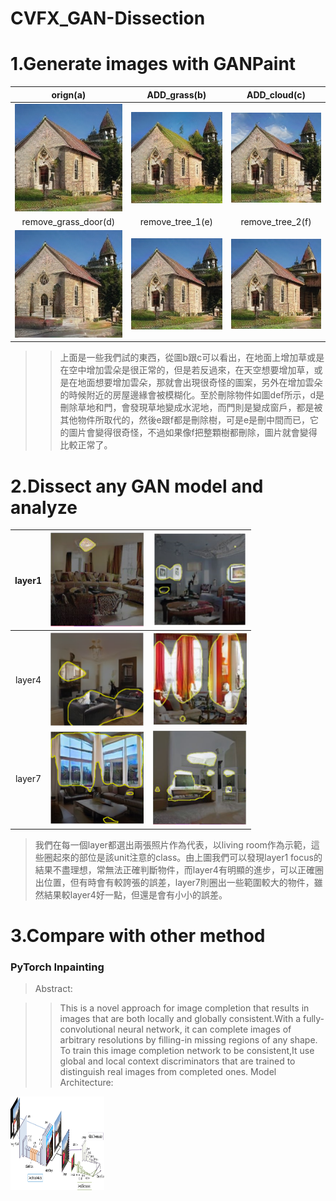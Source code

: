# CVFX_GAN-Dissection
  # 1.Generate images with GANPaint
  
  | orign(a)        | ADD_grass(b)          | ADD_cloud(c)  |
  | :-------------: |:-------------:| :-----:|
  | ![image](https://github.com/CharlieYao1996/CVFX_GAN-Dissection/blob/master/oriign.PNG?raw=true)        | ![image](https://github.com/CharlieYao1996/CVFX_GAN-Dissection/blob/master/ADD_grass.PNG?raw=true)      | ![image](https://github.com/CharlieYao1996/CVFX_GAN-Dissection/blob/master/ADD_cloud.PNG?raw=true) |
  | remove_grass_door(d)        | remove_tree_1(e)      |   remove_tree_2(f) |
  | ![image](https://github.com/CharlieYao1996/CVFX_GAN-Dissection/blob/master/remove_grass_door.png?raw=true)      | ![image](https://github.com/CharlieYao1996/CVFX_GAN-Dissection/blob/master/remove_tree_1.png?raw=true)      |   ![image](https://github.com/CharlieYao1996/CVFX_GAN-Dissection/blob/master/remove_tree_2.png?raw=true) |

  
  >>上面是一些我們試的東西，從圖b跟c可以看出，在地面上增加草或是在空中增加雲朵是很正常的，但是若反過來，在天空想要增加草，或是在地面想要增加雲朵，那就會出現很奇怪的圖案，另外在增加雲朵的時候附近的房屋邊緣會被模糊化。至於刪除物件如圖def所示，d是刪除草地和門，會發現草地變成水泥地，而門則是變成窗戶，都是被其他物件所取代的，然後e跟f都是刪除樹，可是e是刪中間而已，它的圖片會變得很奇怪，不過如果像f把整顆樹都刪除，圖片就會變得比較正常了。
  
  # 2.Dissect any GAN model and analyze
  
  | layer1        | <img width="150" height="150" src="https://github.com/CharlieYao1996/CVFX_GAN-Dissection/blob/master/layer1_1.PNG"/>          | <img width="150" height="150" src="https://github.com/CharlieYao1996/CVFX_GAN-Dissection/blob/master/layer1_2.PNG"/>  |
| :-------------: |:-------------:| :-----:|
| layer4        | <img width="150" height="150" src="https://github.com/CharlieYao1996/CVFX_GAN-Dissection/blob/master/layer4_1.PNG"/>      | <img width="150" height="150" src="https://github.com/CharlieYao1996/CVFX_GAN-Dissection/blob/master/layer4_2.PNG"/> |
| layer7       | <img width="150" height="150" src="https://github.com/CharlieYao1996/CVFX_GAN-Dissection/blob/master/layer7_1.PNG"/>      |   <img width="150" height="150" src="https://github.com/CharlieYao1996/CVFX_GAN-Dissection/blob/master/layer7_2.PNG"/> |

  >我們在每一個layer都選出兩張照片作為代表，以living room作為示範，這些圈起來的部位是該unit注意的class。由上圖我們可以發現layer1 focus的結果不盡理想，常無法正確判斷物件，而layer4有明顯的進步，可以正確圈出位置，但有時會有較誇張的誤差，layer7則圈出一些範圍較大的物件，雖然結果較layer4好一點，但還是會有小小的誤差。


  # 3.Compare with other method
   ### PyTorch Inpainting
   >Abstract:  
  
  >>This is a novel approach for image completion that results in images that are both locally and globally consistent.With a fully-convolutional neural network, it can complete images of arbitrary resolutions by filling-in missing regions of any shape. To train this image completion network to be consistent,It use global and local context discriminators that are trained to distinguish real images from completed ones.
  >Model Architecture:  
  <img width="150" height="150" src="https://github.com/CharlieYao1996/CVFX_GAN-Dissection/blob/master/model_v2.png"/>

